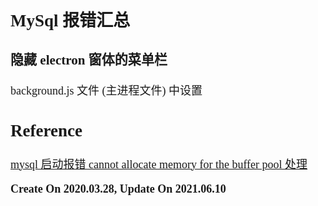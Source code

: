 <font size=4 face='楷体'>

## MySql 报错汇总

### 隐藏 electron 窗体的菜单栏

background.js 文件 (主进程文件) 中设置


## Reference

[mysql 启动报错 cannot allocate memory for the buffer pool 处理](https://blog.csdn.net/afa007/article/details/50571795)

**Create On 2020.03.28, Update On 2021.06.10**
